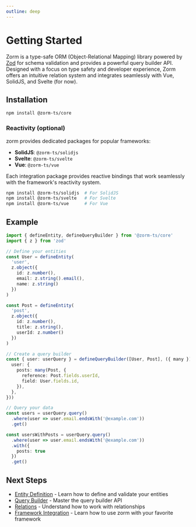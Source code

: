 ```yaml
---
outline: deep
---
```


# Getting Started

Zorm is a type-safe ORM (Object-Relational Mapping) library powered by [Zod](https://zod.dev/) for schema validation and provides a powerful query builder API. Designed with a focus on type safety and developer experience, Zorm offers an intuitive relation system and integrates seamlessly with Vue, SolidJS, and Svelte (for now).

## Installation

```bash
npm install @zorm-ts/core
```

### Reactivity (optional)

zorm provides dedicated packages for popular frameworks:

- **SolidJS**: `@zorm-ts/solidjs`
- **Svelte**: `@zorm-ts/svelte`
- **Vue**: `@zorm-ts/vue`

Each integration package provides reactive bindings that work seamlessly with the framework's reactivity system.

```bash
npm install @zorm-ts/solidjs  # For SolidJS
npm install @zorm-ts/svelte   # For Svelte
npm install @zorm-ts/vue      # For Vue
```

## Example

```ts twoslash
import { defineEntity, defineQueryBuilder } from '@zorm-ts/core'
import { z } from 'zod'

// Define your entities
const User = defineEntity(
  'user',
  z.object({
    id: z.number(),
    email: z.string().email(),
    name: z.string()
  })
)

const Post = defineEntity(
  'post',
  z.object({
    id: z.number(),
    title: z.string(),
    userId: z.number()
  })
)

// Create a query builder
const { user: userQuery } = defineQueryBuilder([User, Post], ({ many }) => ({
  user: {
    posts: many(Post, {
      reference: Post.fields.userId,
      field: User.fields.id,
    }),
  },
}))

// Query your data
const users = userQuery.query()
  .where(user => user.email.endsWith('@example.com'))
  .get()

const usersWithPosts = userQuery.query()
  .where(user => user.email.endsWith('@example.com'))
  .with({
    posts: true
  })
  .get()
```

## Next Steps

- [Entity Definition](/guide/entities) - Learn how to define and validate your entities
- [Query Builder](/guide/query-builder) - Master the query builder API
- [Relations](/guide/relations) - Understand how to work with relationships
- [Framework Integration](/guide/framework-integration) - Learn how to use zorm with your favorite framework
